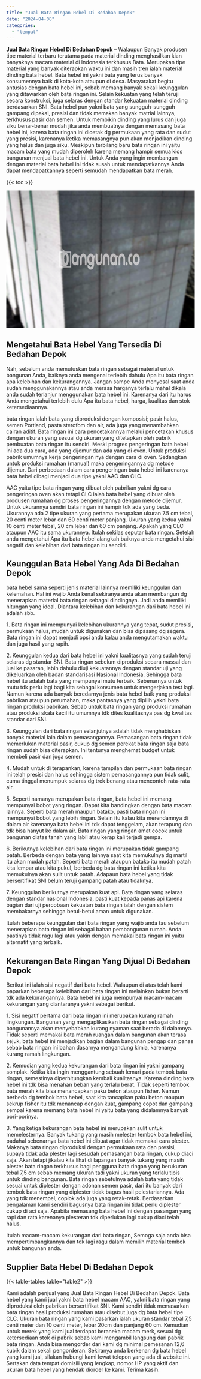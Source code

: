 ```yaml
---
title: "Jual Bata Ringan Hebel Di Bedahan Depok"
date: "2024-04-08"
categories: 
  - "tempat"
---
```


**Jual Bata Ringan Hebel Di Bedahan Depok** – Walaupun Banyak produsen tipe material terbaru terutama pada material dinding menghasilkan kian banyaknya macam material di Indonesia terkhusus Bata. Merupakan tipe material yang banyak diterapkan waktu ini dan masih tren ialah material dinding bata hebel. Bata hebel ini yakni bata yang terus banyak konsumennya baik di kota-kota ataupun di desa. Masyarakat begitu antusias dengan bata hebel ini, sebab memang banyak sekali keunggulan yang ditawarkan oleh bata ringan ini. Selain kekuatan yang telah teruji secara konstruksi, juga selaras dengan standar kekuatan material dinding berdasarkan SNI. Bata hebel pun yakni bata yang sungguh-sungguh gampang dipakai, presisi dan tidak memakan banyak matrial lainnya, terkhusus pasir dan semen. Untuk membikin dinding yang lurus dan juga siku benar-benar mudah jika anda membuatnya dengan memasang bata hebel ini, karena bata ringan ini dicetak dg permukaan yang rata dan sudut yang presisi, karenanya ketika memasangnya pun akan menjadikan dinding yang halus dan juga siku. Meskipun terbilang baru bata ringan ini yaitu macam bata yang mudah diperoleh karena memang hampir semua kios bangunan menjual bata hebel ini. Untuk Anda yang ingin membangun dengan material bata hebel ini tidak susah untuk mendapatkannya Anda dapat mendapatkannya seperti semudah mendapatkan bata merah.

{{< toc >}}

![Jual Bata Ringan Hebel Di Bedahan Depok](/images/jual-hebel-murah-14.png)

## Mengetahui Bata Hebel Yang Tersedia Di Bedahan Depok

Nah, sebelum anda memutuskan bata ringan sebagai material untuk bangunan Anda, baiknya anda mengenal terlebih dahulu Apa itu bata ringan apa kelebihan dan kekurangannya. Jangan sampe Anda menyesal saat anda sudah menggunakannya atau anda merasa harganya terlalu mahal dikala anda sudah terlanjur menggunakan bata hebel ini. Karenanya dari itu harus Anda mengetahui terlebih dulu Apa itu bata hebel, harga, kualitas dan stok ketersediaannya.

bata ringan ialah bata yang diproduksi dengan komposisi; pasir halus, semen Portland, pasta sterofom dan air, ada juga yang menambahkan cairan aditif. Bata ringan ini cara pencetakannya melalui pencetakan khusus dengan ukuran yang sesuai dg ukuran yang ditetapkan oleh pabrik pembuatan bata ringan itu sendiri. Meski progres pengeringan bata hebel ini ada dua cara, ada yang dijemur dan ada yang di oven. Untuk produksi pabrik umumnya kerja pengeringan nya dengan cara di oven. Sedangkan untuk produksi rumahan (manual) maka pengeringannya dg metode dijemur. Dari perbedaan dalam cara pengeringan bata hebel ini karenanya bata hebel dibagi menjadi dua tipe yakni AAC dan CLC.

AAC yaitu tipe bata ringan yang dibuat oleh pabrikan yakni dg cara pengeringan oven akan tetapi CLC ialah bata hebel yang dibuat oleh produsen rumahan dg proses pengeringannya dengan metode dijemur. Untuk ukurannya sendiri bata ringan ini hampir tdk ada yang beda. Ukurannya ada 2 tipe ukuran yang pertama merupakan ukuran 7.5 cm tebal, 20 centi meter lebar dan 60 centi meter panjang. Ukuran yang kedua yakni 10 centi meter tebal, 20 cm lebar dan 60 cm panjang. Apakah yang CLC ataupun AAC itu sama ukurannya. Itulah sekilas seputar bata ringan. Setelah anda mengetahui Apa itu bata hebel alangkah baiknya anda mengetahui sisi negatif dan kelebihan dari bata ringan itu sendiri.

## Keunggulan Bata Hebel Yang Ada Di Bedahan Depok

bata hebel sama seperti jenis material lainnya memiliki keunggulan dan kelemahan. Hal ini wajib Anda kenal sekiranya anda akan membangun dg menerapkan material bata ringan sebagai dindingnya. Jadi anda memiliki hitungan yang ideal. Diantara kelebihan dan kekurangan dari bata hebel ini adalah sbb.

1\. Bata ringan ini mempunyai kelebihan ukurannya yang tepat, sudut presisi, permukaan halus, mudah untuk digunakan dan bisa dipasang dg segera. Bata ringan ini dapat menjadi opsi anda kalau anda mengutamakan waktu dan juga hasil yang rapih.

2\. Keunggulan kedua dari bata hebel ini yakni kualitasnya yang sudah teruji selaras dg standar SNI. Bata ringan sebelum diproduksi secara massal dan jual ke pasaran, lebih dahulu diuji kekuatannya dengan standar uji yang dikeluarkan oleh badan standarisasi Nasional Indonesia. Sehingga bata hebel itu adalah bata yang mempunyai mutu terbaik. Sebenarnya untuk mutu tdk perlu lagi bagi kita sebagai konsumen untuk mengerjakan test lagi. Namun karena ada banyak beredarnya jenis bata hebel baik yang produksi pabrikan ataupun perumahan, maka pantasnya yang dipilih yakni bata ringan produksi pabrikan. Sebab untuk bata ringan yang produksi rumahan atau produksi skala kecil itu umumnya tdk dites kualitasnya pas dg kwalitas standar dari SNI.

3\. Keunggulan dari bata ringan selanjutnya adalah tidak menghabiskan banyak material lain dalam pemasangannya. Pemasangan bata ringan tidak memerlukan material pasir, cukup dg semen perekat bata ringan saja bata ringan sudah bisa diterapkan. Ini tentunya menghemat budget untuk membeli pasir dan juga semen.

4\. Mudah untuk di terapankan, karena tampilan dan permukaan bata ringan ini telah presisi dan halus sehingga sistem pemasangannya pun tidak sulit, cuma tinggal menumpuk selaras dg trek benang atau mencontoh rata-rata air.

5\. Seperti namanya merupakan bata ringan, bata hebel ini memang mempunyai bobot yang ringan. Dapat kita bandingkan dengan bata macam lainnya. Seperti bata merah maupun batako, pasti bata ringan ini mempunyai bobot yang lebih ringan. Selain itu kalau kita merendamnya di dalam air karenanya bata hebel ini tdk dapat tenggelam, akan terapung dan tdk bisa hanyut ke dalam air. Bata ringan yang ringan amat cocok untuk bangunan diatas tanah yang labil atau kerap kali terjadi gempa.

6\. Berikutnya kelebihan dari bata ringan ini merupakan tidak gampang patah. Berbeda dengan bata yang lainnya saat kita memukulnya dg martil itu akan mudah patah. Seperti bata merah ataupun batako itu mudah patah kita lempar atau kita pukul, berbeda dg bata ringan ini ketika kita memukulnya akan sulit untuk patah. Adapaun bata hebel yang tidak bersertifikat SNI belum teruji gampang patah atau tidaknya.

7\. Keunggulan berikutnya merupakan kuat api. Bata ringan yang selaras dengan standar nasional Indonesia, pasti kuat kepada panas api karena bagian dari uji percobaan kekuatan bata ringan ialah dengan sistem membakarnya sehingga betul-betul aman untuk digunakan.

Itulah beberapa keunggulan dari bata ringan yang wajib anda tau sebelum menerapkan bata ringan ini sebagai bahan pembangunan rumah. Anda pastinya tidak ragu lagi atau yakin dengan memakai bata ringan ini yaitu alternatif yang terbaik.

## Kekurangan Bata Ringan Yang Dijual Di Bedahan Depok

Berikut ini ialah sisi negatif dari bata hebel. Walaupun di atas telah kami paparkan beberapa kelebihan dari bata ringan ini melainkan bukan berarti tdk ada kekurangannya. Bata hebel ini juga mempunyai macam-macam kekurangan yang diantaranya yakni sebagai berikut.

1\. Sisi negatif pertama dari bata ringan ini merupakan kurang ramah lingkungan. Bangunan yang mengaplikasikan bata ringan sebagai dinding bangunannya akan menyebabkan kurang nyaman saat berada di dalamnya. Tidak seperti memakai bata merah ruangan dalam bangunan akan terasa sejuk, bata hebel ini menjadikan bagian dalam bangunan pengap dan panas sebab bata ringan ini bahan dasarnya mengandung kimia, karenanya kurang ramah lingkungan.

2\. Kemudian yang kedua kekurangan dari bata ringan ini yakni gampang somplak. Ketika kita ingin menggantung sebuah lemari pada tembok bata ringan, semestinya diperhitungkan kembali kualitasnya. Karena dinding bata hebel ini tdk bisa menahan beban yang terlalu berat. Tidak seperti tembok bata merah kita bisa menancapkan paku beton ataupun fisher. Namun berbeda dg tembok bata hebel, saat kita tancapkan paku beton maupun sekrup fisher itu tdk menancap dengan kuat, gampang copot dan gampang sempal karena memang bata hebel ini yaitu bata yang didalamnya banyak pori-porinya.

3\. Yang ketiga kekurangan bata hebel ini merupakan sulit untuk memelesternya. Banyak tukang yang masih melester tembok bata hebel ini, padahal sebenarnya bata hebel ini dibuat agar tidak memakai cara plester. Makanya bata ringan diproduksi dengan permukaan rata dan presisi, supaya tidak ada plester lagi sesudah pemasangan bata ringan, cukup diaci saja. Akan tetapi jikalau kita lihat di lapangan banyak tukang yang masih plester bata ringan terkhusus bagi pengguna bata ringan yang berukuran tebal 7,5 cm sebab memang ukuran tadi yakni ukuran yang terlalu tipis untuk dinding bangunan. Bata ringan sebetulnya adalah bata yang tidak sesuai untuk diplester dengan adonan semen pasir, dari itu banyak dari tembok bata ringan yang diplester tidak bagus hasil pelestariannya. Ada yang tdk menempel, coplok ada juga yang retak-retak. Berdasarkan pengalaman kami sendiri bagusnya bata ringan ini tidak perlu diplester cukup di aci saja. Apabila memasang bata hebel ini dengan pasangan yang rapi dan rata karenanya plesteran tdk diperlukan lagi cukup diaci telah halus.

Itulah macam-macam kekurangan dari bata ringan, Semoga saja anda bisa mempertimbangkannya dan tdk lagi ragu dalam memilih material tembok untuk bangunan anda.

## Supplier Bata Hebel Di Bedahan Depok

{{< table-tables table="table2" >}}

Kami adalah penjual yang Jual Bata Ringan Hebel Di Bedahan Depok. Bata hebel yang kami jual yakni bata hebel macam AAC, yakni bata ringan yang diproduksi oleh pabrikan bersertifikat SNI. Kami sendiri tidak memasarkan bata ringan hasil produksi rumahan atau disebut juga dg bata hebel tipe CLC. Ukuran bata ringan yang kami pasarkan ialah ukuran standar tebal 7,5 centi meter dan 10 centi meter, lebar 20cm dan panjang 60 cm. Kemudian untuk merek yang kami jual terdapat beraneka macam merk, sesuai dg ketersediaan stok di pabrik sebab kami mengambil langsung dari pabrik bata ringan. Anda bisa mengorder dari kami dg minimal pemesanan 12,6 kubik dalam sekali pengorderan. Sekiranya anda berkenan dg bata hebel yang kami jual, silakan hubungi kami lewat telepon yang ada di website ini. Sertakan data tempat domisili yang lengkap, nomor HP yang aktif dan ukuran bata hebel yang hendak diorder ke kami. Terima kasih.
